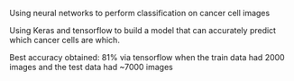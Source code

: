 Using neural networks to perform classification on cancer cell images


Using Keras and tensorflow to build a model that can accurately predict which cancer cells are which.

Best accuracy obtained: 81% via tensorflow when the train data had 2000 images and the test data had ~7000 images
